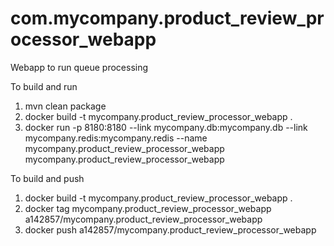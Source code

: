 # com.mycompany.product_review_processor_webapp
Webapp to run queue processing

To build and run

1. mvn clean package
2. docker build -t mycompany.product_review_processor_webapp .
3. docker run -p 8180:8180 --link mycompany.db:mycompany.db --link mycompany.redis:mycompany.redis --name mycompany.product_review_processor_webapp mycompany.product_review_processor_webapp

To build and push

1. docker build -t mycompany.product_review_processor_webapp .
2. docker tag mycompany.product_review_processor_webapp a142857/mycompany.product_review_processor_webapp
3. docker push a142857/mycompany.product_review_processor_webapp
